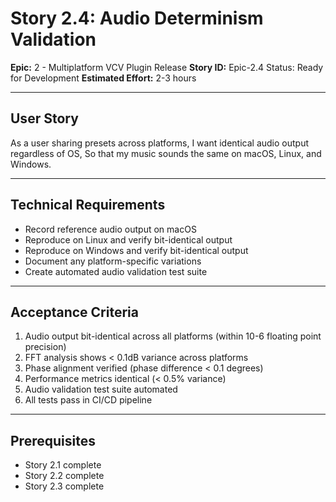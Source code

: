 # Story 2.4: Audio Determinism Validation

**Epic:** 2 - Multiplatform VCV Plugin Release
**Story ID:** Epic-2.4
Status: Ready for Development
**Estimated Effort:** 2-3 hours

---

## User Story

As a user sharing presets across platforms,
I want identical audio output regardless of OS,
So that my music sounds the same on macOS, Linux, and Windows.

---

## Technical Requirements

- Record reference audio output on macOS
- Reproduce on Linux and verify bit-identical output
- Reproduce on Windows and verify bit-identical output
- Document any platform-specific variations
- Create automated audio validation test suite

---

## Acceptance Criteria

1. Audio output bit-identical across all platforms (within 10-6 floating point precision)
2. FFT analysis shows < 0.1dB variance across platforms
3. Phase alignment verified (phase difference < 0.1 degrees)
4. Performance metrics identical (< 0.5% variance)
5. Audio validation test suite automated
6. All tests pass in CI/CD pipeline

---

## Prerequisites

- Story 2.1 complete
- Story 2.2 complete
- Story 2.3 complete
